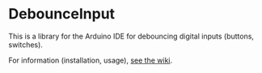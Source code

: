 # DebounceInput
This is a library for the Arduino IDE for debouncing digital inputs (buttons, switches).

For information (installation, usage), [see the wiki](https://github.com/PaulMurrayCbr/DebounceInput/wiki). 
